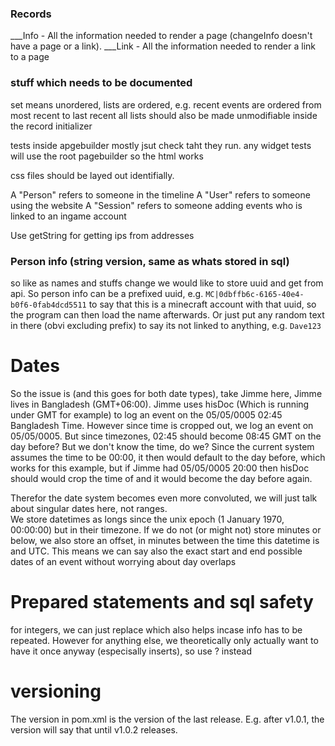 ### Records
___Info - All the information needed to render a page (changeInfo doesn't have a page or a link).
___Link - All the information needed to render a link to a page

### stuff which needs to be documented
set means unordered,
lists are ordered, e.g. recent events are ordered from most recent to last recent
all lists should also be made unmodifiable inside the record initializer

tests inside apgebuilder mostly jsut check taht they run.
any widget tests will use the root pagebuilder so the html works

css files should be layed out identifially.

A "Person" refers to someone in the timeline
A "User" refers to someone using the website
A "Session" refers to someone adding events who is linked to an ingame account


Use getString for getting ips from addresses

### Person info (string version, same as whats stored in sql)
so like as names and stuffs change we would like to store uuid and get from api.
So person info can be a prefixed uuid, e.g. `MC|0dbffb6c-6165-40e4-b0f6-0fab4dcd5511` to say 
that this is a minecraft account with that uuid, so the program can then load the name afterwards.
Or just put any random text in there (obvi excluding prefix) to say its not linked to anything, e.g. `Dave123`

# Dates
So the issue is (and this goes for both date types), take Jimme here, Jimme lives in Bangladesh (GMT+06:00).
Jimme uses hisDoc (Which is running under GMT for example) to log an event on the 05/05/0005 02:45 Bangladesh Time.
However since time is cropped out, we log an event on 05/05/0005. But since timezones, 02:45 should become 08:45 GMT
on the day before? But we don't know the time, do we?
Since the current system assumes the time to be 00:00, it then would default to the day before, which works
for this example, but if Jimme had 05/05/0005 20:00 then hisDoc should would crop the time of and it would
become the day before again.

Therefor the date system becomes even more convoluted, we will just talk about singular dates here, not ranges.  
We store datetimes as longs since the unix epoch (1 January 1970, 00:00:00) but in their timezone. If we do not (or might not) store minutes or below,
we also store an offset, in minutes between the time this datetime is and UTC. 
This means we can  say also the exact start and end possible dates of an event without worrying about
day overlaps

# Prepared statements and sql safety
for integers, we can just replace which also helps incase info has to be repeated.
However for anything else, we theoretically only actually want to have it once anyway (especisally inserts),
so use ? instead

# versioning
The version in pom.xml is the version of the last release. E.g. after v1.0.1, the version will say that until v1.0.2 releases.